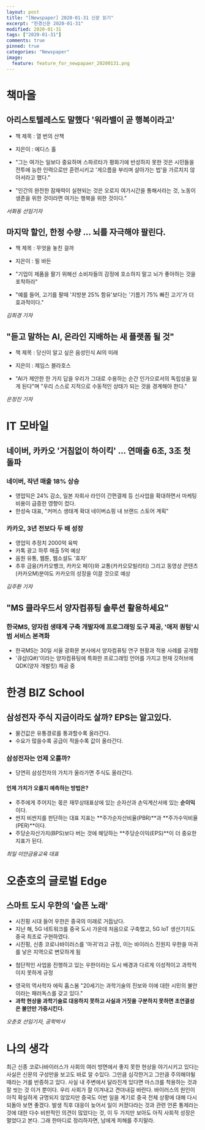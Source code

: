 ```yaml
---
layout: post
title: "[Newspaper] 2020-01-31 신문 읽기"
excerpt: "한경신문 2020-01-31"
modified: 2020-01-31
tags: ["2020-01-31"]
comments: true
pinned: true
categories: "Newspaper"
image:
  feature: feature_for_newpapaer_20200131.png
---
```


# 책마을 
## 아리스토텔레스도 말했다 '워라밸이 곧 행복이라고'

- 책 제목 : 열 번의 산책
- 지은이 : 에디스 홀

- "그는 여가는 일보다 중요하며 스파르타가 평화기에 반성하지 못한 것은 시민들을 전투에 능한 인력으로만 훈련시키고 '게으름을 부리며 살아가는 법'을 가르치지 않아서라고 했다."
- "인간의 완전한 잠재력이 실현되는 것은 오로지 여가시간을 통해서라는 것, 노동이 생존을 위한 것이라면 여가는 행복을 위한 것이다."

*서화동 선임기자*


## 마지막 할인, 한정 수량 ... 뇌를 자극해야 팔린다.

- 책 제목 : 무엇을 놓친 걸까
- 지은이 : 필 바든

- "기업이 제품을 팔기 위해선 소비자들의 감정에 호소하지 말고 뇌가 좋아하는 것을 포착하라"
- "예를 들어, 고기를 팔때 '지방분 25% 함유'보다는 '기름기 75% 빠진 고기'가 더 효과적이다."

*김희경 기자*


## "듣고 말하는 AI, 온라인 지배하는 새 플랫폼 될 것"

- 책 제목 : 당신이 알고 싶은 음성인식 AI의 미래
- 지은이 : 제임스 블라호스

- "AI가 제안한 한 가지 답을 우리가 그대로 수용하는 순간 인가으로서의 독립성을 잃게 된다"며 "우리 스스로 지적으로 수동적인 상태가 되는 것을 경계해야 한다."

*은정진 기자*



# IT 모바일
## 네이버, 카카오 '거침없이 하이킥' ... 연매출 6조, 3조 첫 돌파

### 네이버, 작년 매출 18% 상승
- 영업익은 24% 감소, 일본 자회사 라인이 간편결제 등 신사업을 확대하면서 마케팅 비용이 급증한 영향이 컸다.
- 한성숙 대표, "커머스 생태계 확대 네이버쇼핑 내 브랜드 스토어 계획"
### 카카오, 3년 전보다 두 배 성장
- 영업익 추정치 2000억 육박
- 카톡 광고 하루 매출 5억 예상
- 음원 유통, 웹툰, 웹소설도 '효자'
- 추후 금융(카카오뱅크, 카카오 페이)와 교통(카카오모빌리티) 그리고 동영상 콘텐츠(카카오M)분야도 카카오의 성장을 이끌 것으로 예상

*김주환 기자*


## "MS 클라우드서 양자컴퓨팅 솔루션 활용하세요"
### 한국MS, 양자컴 생태계 구축 개발자에 프로그래밍 도구 제공, '애저 퀀텀'시범 서비스 본격화
- 한국MS는 30일 서울 광화문 본사에서 양자컴퓨팅 연구 현황과 적용 사례를 공개함
- '큐샵(Q#)'이라는 양자컴퓨팅에 특화한 프로그래밍 언어를 가지고 현재 깃허브에 QDK(양자 개발킷) 제공 중



# 한경 BIZ School
## 삼성전자 주식 지금이라도 살까? EPS는 알고있다.
- 물건값은 유통경로를 통과할수록 올라간다.
- 수요가 많을수록 공급이 적을수록 값이 올라간다.
### 삼성전자는 언제 오를까?
- 당연히 삼성전자의 가치가 올라가면 주식도 올라간다.
#### 언제 가치가 오를지 예측하는 방법은?
- 주주에게 주어지는 몫은 재무상태표상에 있는 순자산과 손익계산서에 있는 **순이익**이다.
- 싼지 비싼지를 판단하는 대표 지표는 **주가순자산비율(PBR)**과 **주가수익비율(PER)**이다.
- 주당순자산가치(BPS)보다 버는 것에 해당하는 **주당순이익(EPS)**이 더 중요한 지표가 된다.

*최일 이안금융교육 대표*



# 오춘호의 글로벌 Edge
## 스마트 도시 우한의 '슬픈 노래'
- 시진핑 시대 들어 우한은 중국의 미래로 거듭났다.
- 지난 해, 5G 네트워크를 중국 도시 가운데 처음으로 구축했고, 5G IoT 생산기지도 중국 최초로 구현하였다.
- 시진핑, 신종 코로나바이러스를 '마귀'라고 규정, 이는 바이러스 진원지 우한을 마귀를 낳은 지역으로 변모하게 됨
* 첨단적인 사업을 진행하고 있는 우한이라는 도시 배경과 다르게 이성적이고 과학적이지 못하게 규정
- 영국의 역사학자 에릭 홉스봄 "20세기는 과학기술의 진보와 이에 대한 시민의 불안이라는 패러독스를 갖고 있다."
- **과학 현상을 과학기술로 대응하지 못하고 사실과 거짓을 구분하지 못하면 초연결성은 불안만 가중시킨다.**

*오춘호 선임기자, 공학박사*



# 나의 생각
최근 신종 코로나바이러스가 사회의 여러 방면에서 좋지 못한 현상을 야기시키고 있다는 사실은 신문의 구성만을 보고도 바로 알 수있다. 그만큼 심각한거고 그만큼 주의해야될 때라는 거를 반증하고 있다. 사실 내 주변에서 달라진게 있다면 마스크를 착용하는 것과 잘 씻는 것 이거 뿐이다. 우리 사회가 잘 이겨내고 견뎌내길 바란다. 바이러스의 원인이 아직 확실하게 규명되지 않았지만 중국도 이번 일을 계기로 중국 전체 상황에 대해 다시 되돌아 보면 좋겠다. 발생 직후 대응이 늦어서 일이 커졌다라는 것과 관련 언론 통제라는 것에 대한 다수 비판적인 의견이 많았다는 것, 이 두 가지만 보아도 아직 사회적 성장은 멀었다고 본다. 그래 한마디로 정리하자면, 남에게 피해를 주지말라.